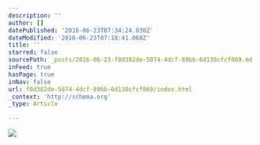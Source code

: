 ```yaml
---
description: ''
author: []
datePublished: '2016-06-23T07:34:24.830Z'
dateModified: '2016-06-23T07:18:41.068Z'
title: ''
starred: false
sourcePath: _posts/2016-06-23-f8d382de-5074-4dcf-89bb-6d130cfcf069.md
inFeed: true
hasPage: true
inNav: false
url: f8d382de-5074-4dcf-89bb-6d130cfcf069/index.html
_context: 'http://schema.org'
_type: Article

---
```

![](https://the-grid-user-content.s3-us-west-2.amazonaws.com/951b4da5-9ad0-4f09-b2ce-846648dfb374.jpg)